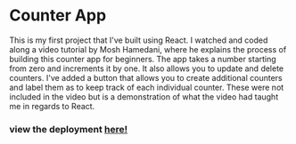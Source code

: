 <h1>Counter App</h1>

This is my first project that I've built using React. 
I watched and coded along a video tutorial by Mosh Hamedani, where he explains the process of building this counter app for beginners.
The app takes a number starting from zero and increments it by one. It also allows you to update and delete counters.
I've added a button that allows you to create additional counters and label them as to keep track of each individual counter. These were not included in the video but is a demonstration of what the video had taught me in regards to React.

<h3> view the deployment <a href="https://ninjasaysherro.github.io/Counter-App">here!</a></h3>
